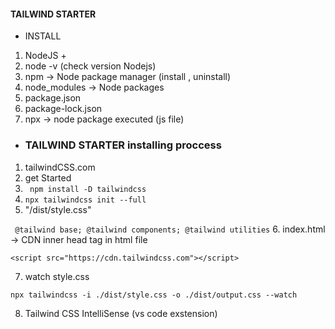 #### TAILWIND STARTER  

- INSTALL

1. NodeJS +
2. node -v (check version Nodejs)
3. npm -> Node package manager (install , uninstall)
4. node_modules -> Node packages
5. package.json
6. package-lock.json
7. npx -> node package executed (js file)



- ### TAILWIND STARTER installing proccess

1. tailwindCSS.com
2. get Started
3. `` npm install -D tailwindcss``
4. `` npx tailwindcss init --full ``
5. "/dist/style.css"
 
 ``  @tailwind base;
     @tailwind components;
     @tailwind utilities
 ``
6. index.html -> CDN  inner head tag in html file
```
<script src="https://cdn.tailwindcss.com"></script>

```

7. watch style.css

```
npx tailwindcss -i ./dist/style.css -o ./dist/output.css --watch

```

8. Tailwind CSS IntelliSense (vs code exstension)